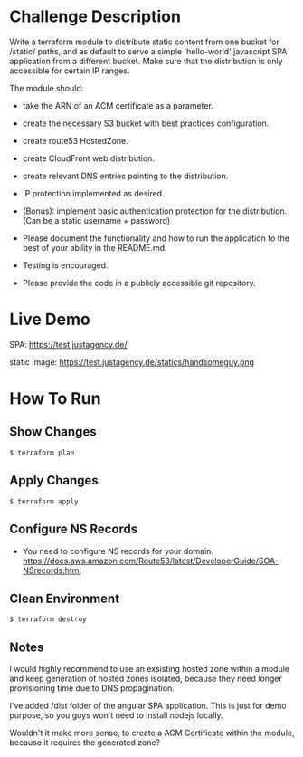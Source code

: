 # Challenge Description

Write a terraform module to distribute static content from one bucket for /static/ paths, and as default to serve a simple 'hello-world' javascript SPA application from a different bucket. Make sure that the distribution is only accessible for certain IP ranges.

The module should:
- take the ARN of an ACM certificate as a parameter.
- create the necessary S3 bucket with best practices configuration.
- create route53 HostedZone.
- create CloudFront web distribution.
- create relevant DNS entries pointing to the distribution.
- IP protection implemented as desired.
- (Bonus): implement basic authentication protection for the distribution. (Can be a static username + password)

- Please document the functionality and how to run the application to the best of your ability in the README.md.
- Testing is encouraged.
- Please provide the code in a publicly accessible git repository.

# Live Demo
SPA: https://test.justagency.de/

static image: https://test.justagency.de/statics/handsomeguy.png

# How To Run

## Show Changes
`$ terraform plan` 

## Apply Changes
`$ terraform apply`

## Configure NS Records
- You need to configure NS records for your domain. 
https://docs.aws.amazon.com/Route53/latest/DeveloperGuide/SOA-NSrecords.html


## Clean Environment
`$ terraform destroy`

## Notes
I would highly recommend to use an exsisting hosted zone within a module and keep generation of hosted zones isolated, because they need longer provisioning time due to DNS propagination.

I've added /dist folder of the angular SPA application. This is just for demo purpose, so you guys won't need to install nodejs locally.

Wouldn't it make more sense, to create a ACM Certificate within the module, because it requires the generated zone?